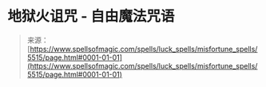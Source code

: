 <!--yml

category: 未分类

date: 2024-06-12 18:39:44

-->

# 地狱火诅咒 - 自由魔法咒语

> 来源：[https://www.spellsofmagic.com/spells/luck_spells/misfortune_spells/5515/page.html#0001-01-01](https://www.spellsofmagic.com/spells/luck_spells/misfortune_spells/5515/page.html#0001-01-01)
